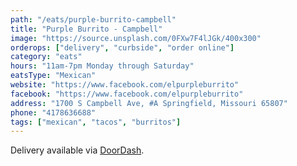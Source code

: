 ```yaml
---
path: "/eats/purple-burrito-campbell"
title: "Purple Burrito - Campbell"
image: "https://source.unsplash.com/0FXw7F4lJGk/400x300"
orderops: ["delivery", "curbside", "order online"]
category: "eats"
hours: "11am-7pm Monday through Saturday"
eatsType: "Mexican"
website: "https://www.facebook.com/elpurpleburrito"
facebook: "https://www.facebook.com/elpurpleburrito"
address: "1700 S Campbell Ave, #A Springfield, Missouri 65807"
phone: "4178636688"
tags: ["mexican", "tacos", "burritos"]
---
```


Delivery available via [DoorDash](https://www.doordash.com/store/purple-burrito-springfield-403629/en-US).
